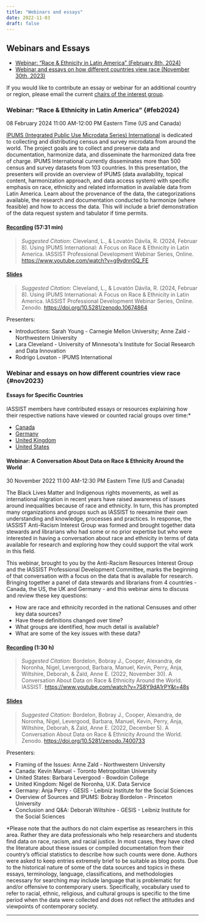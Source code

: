 ```yaml
---
title: "Webinars and essays"
date: 2022-11-03
draft: false
---
```

## Webinars and Essays

- [Webinar: “Race & Ethnicity in Latin America” (February 8th, 2024)](/community/diversity-equity-and-inclusion-data-resources/webinars#feb2024)
- [Webinar and essays on how different countries view race (November 30th, 2023)](/community/diversity-equity-and-inclusion-data-resources/webinars#nov2023)

If you would like to contribute an essay or webinar for an additional country or region, please email the current [chairs of the interest group](/community/diversity-equity-and-inclusion-data-resources).

### Webinar: “Race & Ethnicity in Latin America” {#feb2024}
08 February 2024 11:00 AM-12:00 PM Eastern Time (US and Canada)

[IPUMS (Integrated Public Use Microdata Series) International](https://international.ipums.org/international/) is dedicated to collecting and distributing census and survey microdata from around the world. The project goals are to collect and preserve data and documentation, harmonize data, and disseminate the harmonized data free of charge. IPUMS International currently disseminates more than 500 census and survey datasets from 103 countries. In this presentation, the presenters will provide an overview of IPUMS (data availability, topical content, harmonization approach, and data access system) with specific emphasis on race, ethnicity and related information in available data from Latin America. Learn about the provenance of the data, the categorizations available, the research and documentation conducted to harmonize (where feasible) and how to access the data. This will include a brief demonstration of the data request system and tabulator if time permits.

#### [Recording](https://www.youtube.com/watch?v=g9ydnn0Q_FE) (57:31 min)
> *Suggested Citation*: Cleveland, L., & Lovatón Dávila, R. (2024, Februar 8). Using IPUMS International: A Focus on Race & Ethnicity in Latin America. IASSIST Professional Development Webinar Series, Online. https://www.youtube.com/watch?v=g9ydnn0Q_FE

#### [Slides](https://doi.org/10.5281/zenodo.10674864)
> *Suggested Citation*: Cleveland, L., & Lovatón Dávila, R. (2024, Februar 8). Using IPUMS International: A Focus on Race & Ethnicity in Latin America. IASSIST Professional Development Webinar Series, Online. Zenodo. https://doi.org/10.5281/zenodo.10674864

Presenters:
- Introductions: Sarah Young - Carnegie Mellon University; Anne Zald - Northwestern University
- Lara Cleveland - University of Minnesota's Institute for Social Research and Data Innovation 
- Rodrigo Lovaton - IPUMS International


### Webinar and essays on how different countries view race {#nov2023}

#### Essays for Specific Countries
IASSIST members have contributed essays or resources explaining how their respective nations have viewed or counted racial groups over time:*

- [Canada](/community/antiracismresources-ig/canada)
- [Germany](/community/antiracismresources-ig/germany)
- [United Kingdom](/community/antiracismresources-ig/uk)
- [United States](/community/antiracismresources-ig/us)

#### Webinar: A Conversation About Data on Race & Ethnicity Around the World
30 November 2022 11:00 AM-12:30 PM Eastern Time (US and Canada)

The Black Lives Matter and Indigenous rights movements, as well as international migration in recent years have raised awareness of issues around inequalities because of race and ethnicity. In turn, this has prompted many organizations and groups such as IASSIST to reexamine their own understanding and knowledge, processes and practices. In response, the IASSIST Anti-Racism Interest Group was formed and brought together data stewards and librarians who had some or no prior expertise but who were interested in having a conversation about race and ethnicity in terms of data available for research and exploring how they could support the vital work in this field.

This webinar, brought to you by the Anti-Racism Resources Interest Group and the IASSIST Professional Development Committee, marks the beginning of that conversation with a focus on the data that is available for research. Bringing together a panel of data stewards and librarians from 4 countries - Canada, the US, the UK and Germany - and this webinar aims to discuss and review these key questions:

- How are race and ethnicity recorded in the national Censuses and other key data sources?
- Have these definitions changed over time?
- What groups are identified, how much detail is available?
- What are some of the key issues with these data?


#### [Recording](https://www.youtube.com/watch?v=7S8Y9dA1rPY&t=48s) (1:30 h)

> *Suggested Citation*:  Bordelon, Bobray J., Cooper, Alexandra, de Noronha, Nigel, Levergood, Barbara, Manuel, Kevin, Perry, Anja, Wiltshire, Deborah, & Zald, Anne E. \(2022, November 30). A Conversation About Data on Race & Ethnicity Around the World. IASSIST.  https://www.youtube.com/watch?v=7S8Y9dA1rPY&t=48s

#### [Slides](https://doi.org/10.5281/zenodo.7400733)

> *Suggested Citation*:  Bordelon, Bobray J., Cooper, Alexandra, de Noronha, Nigel, Levergood, Barbara, Manuel, Kevin, Perry, Anja, Wiltshire, Deborah, & Zald, Anne E. \(2022, December 5). A Conversation About Data on Race & Ethnicity Around the World. Zenodo. https://doi.org/10.5281/zenodo.7400733

Presenters:
- Framing of the Issues: Anne Zald - Northwestern University
- Canada: Kevin Manuel - Toronto Metropolitan University
- United States: Barbara Levergood - Bowdoin College
- United Kingdom: Nigel de Noronha, U.K. Data Service
- Germany: Anja Perry - GESIS - Leibniz Institute for the Social Sciences
- Overview of Sources and IPUMS: Bobray Bordelon - Princeton University
- Conclusion and Q&A: Deborah Wiltshire - GESIS - Leibniz Institute for the Social Sciences

*Please note that the authors do not claim expertise as researchers in this area. Rather they are data professionals who help researchers and students find data on race, racism, and racial justice. In most cases, they have cited the literature about these issues or compiled documentation from their country’s official statistics to describe how such counts were done. Authors were asked to keep entries extremely brief to be suitable as blog posts. Due to the historical nature of some of the data sources and topics in these essays, terminology, language, classifications, and methodologies necessary for searching may include language that is problematic for and/or offensive to contemporary users. Specifically, vocabulary used to refer to racial, ethnic, religious, and cultural groups is specific to the time period when the data were collected and does not reflect the attitudes and viewpoints of contemporary society.
<hr>
